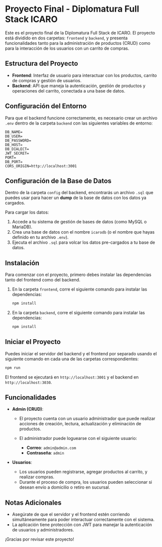 
# Proyecto Final - Diplomatura Full Stack ICARO

Este es el proyecto final de la Diplomatura Full Stack de ICARO. El proyecto está dividido en dos carpetas: `frontend` y `backend`, y presenta funcionalidades tanto para la administración de productos (CRUD) como para la interacción de los usuarios con un carrito de compras.

## Estructura del Proyecto

- **Frontend**: Interfaz de usuario para interactuar con los productos, carrito de compras y gestión de usuarios.
- **Backend**: API que maneja la autenticación, gestión de productos y operaciones del carrito, conectada a una base de datos.

## Configuración del Entorno

Para que el backend funcione correctamente, es necesario crear un archivo `.env` dentro de la carpeta `backend` con las siguientes variables de entorno:

```
DB_NAME=
DB_USER=
DB_PASSWORD=
DB_HOST=
DB_DIALECT=
JWT_SECRET=
PORT=
DB_PORT=
CORS_ORIGIN=http://localhost:3001
```

## Configuración de la Base de Datos

Dentro de la carpeta `config` del backend, encontrarás un archivo `.sql` que puedes usar para hacer un **dump** de la base de datos con los datos ya cargados.

Para cargar los datos:

1. Accede a tu sistema de gestión de bases de datos (como MySQL o MariaDB).
2. Crea una base de datos con el nombre `icarodb` (o el nombre que hayas definido en tu archivo `.env`).
3. Ejecuta el archivo `.sql` para volcar los datos pre-cargados a tu base de datos.

## Instalación

Para comenzar con el proyecto, primero debes instalar las dependencias tanto del frontend como del backend.

1. En la carpeta `frontend`, corre el siguiente comando para instalar las dependencias:

   ```bash
   npm install
   ```

2. En la carpeta `backend`, corre el siguiente comando para instalar las dependencias:

   ```bash
   npm install
   ```

## Iniciar el Proyecto

Puedes iniciar el servidor del backend y el frontend por separado usando el siguiente comando en cada una de las carpetas correspondientes:

```bash
npm run
```

El frontend se ejecutará en `http://localhost:3001` y el backend en `http://localhost:3030`.

## Funcionalidades

- **Admin (CRUD)**: 
  - El proyecto cuenta con un usuario administrador que puede realizar acciones de creación, lectura, actualización y eliminación de productos. 
  - El administrador puede loguearse con el siguiente usuario:

    - **Correo**: `admin@admin.com`
    - **Contraseña**: `admin`

- **Usuarios**:
  - Los usuarios pueden registrarse, agregar productos al carrito, y realizar compras.
  - Durante el proceso de compra, los usuarios pueden seleccionar si desean envío a domicilio o retiro en sucursal.

## Notas Adicionales

- Asegúrate de que el servidor y el frontend estén corriendo simultáneamente para poder interactuar correctamente con el sistema.
- La aplicación tiene protección con JWT para manejar la autenticación de usuarios y administradores.

¡Gracias por revisar este proyecto!
